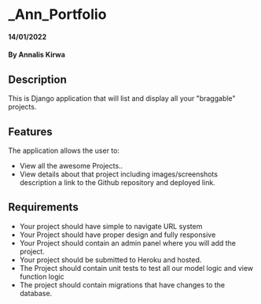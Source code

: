 # _Ann_Portfolio  
#### 14/01/2022   
#### By **Annalis Kirwa** 
## Description 
 This is Django application that will list and display all your "braggable" projects.   
 ## Features  
The application allows the user to:  
* View all the awesome Projects..
* View details about that project including images/screenshots description a link to the Github repository and deployed link.  
## Requirements  
* Your project should have simple to navigate URL system
* Your Project should have proper design and fully responsive
* Your Project should contain an admin panel where you will add the project.
* Your project should be submitted to Heroku and hosted.
* The Project should contain unit tests to test all our model logic and view function logic
* The project should contain migrations that have changes to the database.

